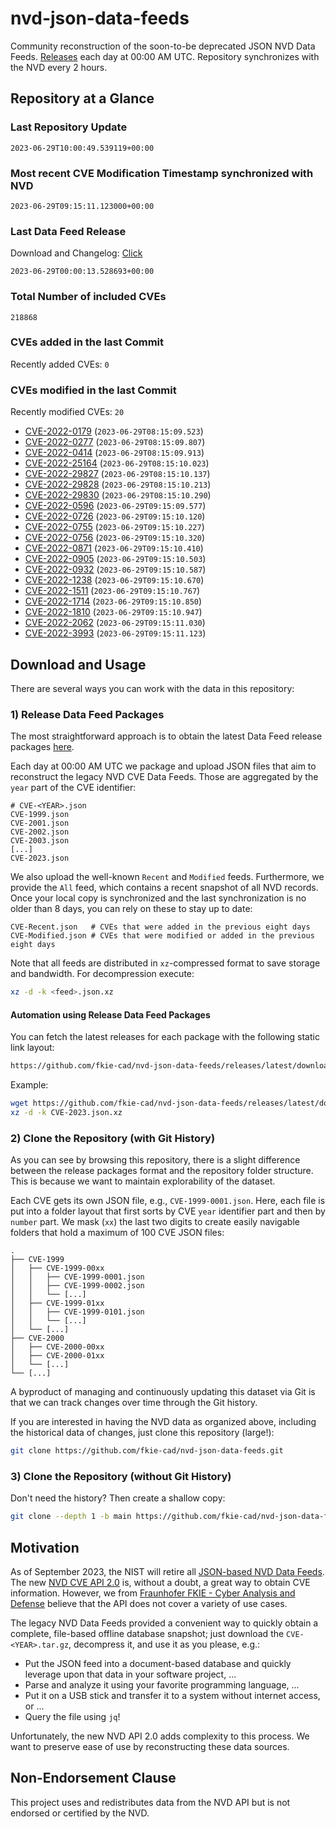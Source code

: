 # nvd-json-data-feeds

Community reconstruction of the soon-to-be deprecated JSON NVD Data Feeds. 
[Releases](https://github.com/fkie-cad/nvd-json-data-feeds/releases/latest) each day at 00:00 AM UTC.
Repository synchronizes with the NVD every 2 hours.

## Repository at a Glance

### Last Repository Update

```plain
2023-06-29T10:00:49.539119+00:00
```

### Most recent CVE Modification Timestamp synchronized with NVD

```plain
2023-06-29T09:15:11.123000+00:00
```

### Last Data Feed Release

Download and Changelog: [Click](https://github.com/fkie-cad/nvd-json-data-feeds/releases/latest)

```plain
2023-06-29T00:00:13.528693+00:00
```

### Total Number of included CVEs

```plain
218868
```

### CVEs added in the last Commit

Recently added CVEs: `0`



### CVEs modified in the last Commit

Recently modified CVEs: `20`

* [CVE-2022-0179](CVE-2022/CVE-2022-01xx/CVE-2022-0179.json) (`2023-06-29T08:15:09.523`)
* [CVE-2022-0277](CVE-2022/CVE-2022-02xx/CVE-2022-0277.json) (`2023-06-29T08:15:09.807`)
* [CVE-2022-0414](CVE-2022/CVE-2022-04xx/CVE-2022-0414.json) (`2023-06-29T08:15:09.913`)
* [CVE-2022-25164](CVE-2022/CVE-2022-251xx/CVE-2022-25164.json) (`2023-06-29T08:15:10.023`)
* [CVE-2022-29827](CVE-2022/CVE-2022-298xx/CVE-2022-29827.json) (`2023-06-29T08:15:10.137`)
* [CVE-2022-29828](CVE-2022/CVE-2022-298xx/CVE-2022-29828.json) (`2023-06-29T08:15:10.213`)
* [CVE-2022-29830](CVE-2022/CVE-2022-298xx/CVE-2022-29830.json) (`2023-06-29T08:15:10.290`)
* [CVE-2022-0596](CVE-2022/CVE-2022-05xx/CVE-2022-0596.json) (`2023-06-29T09:15:09.577`)
* [CVE-2022-0726](CVE-2022/CVE-2022-07xx/CVE-2022-0726.json) (`2023-06-29T09:15:10.120`)
* [CVE-2022-0755](CVE-2022/CVE-2022-07xx/CVE-2022-0755.json) (`2023-06-29T09:15:10.227`)
* [CVE-2022-0756](CVE-2022/CVE-2022-07xx/CVE-2022-0756.json) (`2023-06-29T09:15:10.320`)
* [CVE-2022-0871](CVE-2022/CVE-2022-08xx/CVE-2022-0871.json) (`2023-06-29T09:15:10.410`)
* [CVE-2022-0905](CVE-2022/CVE-2022-09xx/CVE-2022-0905.json) (`2023-06-29T09:15:10.503`)
* [CVE-2022-0932](CVE-2022/CVE-2022-09xx/CVE-2022-0932.json) (`2023-06-29T09:15:10.587`)
* [CVE-2022-1238](CVE-2022/CVE-2022-12xx/CVE-2022-1238.json) (`2023-06-29T09:15:10.670`)
* [CVE-2022-1511](CVE-2022/CVE-2022-15xx/CVE-2022-1511.json) (`2023-06-29T09:15:10.767`)
* [CVE-2022-1714](CVE-2022/CVE-2022-17xx/CVE-2022-1714.json) (`2023-06-29T09:15:10.850`)
* [CVE-2022-1810](CVE-2022/CVE-2022-18xx/CVE-2022-1810.json) (`2023-06-29T09:15:10.947`)
* [CVE-2022-2062](CVE-2022/CVE-2022-20xx/CVE-2022-2062.json) (`2023-06-29T09:15:11.030`)
* [CVE-2022-3993](CVE-2022/CVE-2022-39xx/CVE-2022-3993.json) (`2023-06-29T09:15:11.123`)


## Download and Usage

There are several ways you can work with the data in this repository:

### 1) Release Data Feed Packages

The most straightforward approach is to obtain the latest Data Feed release packages [here](https://github.com/fkie-cad/nvd-json-data-feeds/releases/latest).

Each day at 00:00 AM UTC we package and upload JSON files that aim to reconstruct the legacy NVD CVE Data Feeds.
Those are aggregated by the `year` part of the CVE identifier:

```
# CVE-<YEAR>.json
CVE-1999.json
CVE-2001.json
CVE-2002.json
CVE-2003.json
[...]
CVE-2023.json
```

We also upload the well-known `Recent` and `Modified` feeds.
Furthermore, we provide the `All` feed, which contains a recent snapshot of all NVD records.
Once your local copy is synchronized and the last synchronization is no older than 8 days, you can rely on these to stay up to date:

```plain
CVE-Recent.json   # CVEs that were added in the previous eight days
CVE-Modified.json # CVEs that were modified or added in the previous eight days
```

Note that all feeds are distributed in `xz`-compressed format to save storage and bandwidth.
For decompression execute:

```sh
xz -d -k <feed>.json.xz
```


#### Automation using Release Data Feed Packages

You can fetch the latest releases for each package with the following static link layout:

```sh
https://github.com/fkie-cad/nvd-json-data-feeds/releases/latest/download/CVE-<YEAR>.json.xz
```

Example:

```sh
wget https://github.com/fkie-cad/nvd-json-data-feeds/releases/latest/download/CVE-2023.json.xz
xz -d -k CVE-2023.json.xz
```

### 2) Clone the Repository (with Git History)

As you can see by browsing this repository, there is a slight difference between the release packages format and the repository folder structure.
This is because we want to maintain explorability of the dataset.

Each CVE gets its own JSON file, e.g., `CVE-1999-0001.json`.
Here, each file is put into a folder layout that first sorts by CVE `year` identifier part and then by `number` part.
We mask (`xx`) the last two digits to create easily navigable folders that hold a maximum of 100 CVE JSON files:

```plain
.
├── CVE-1999
│   ├── CVE-1999-00xx
│   │   ├── CVE-1999-0001.json
│   │   ├── CVE-1999-0002.json
│   │   └── [...]
│   ├── CVE-1999-01xx
│   │   ├── CVE-1999-0101.json
│   │   └── [...]
│   └── [...]
├── CVE-2000
│   ├── CVE-2000-00xx
│   ├── CVE-2000-01xx
│   └── [...]
└── [...]
```

A byproduct of managing and continuously updating this dataset via Git is that we can track changes over time through the Git history.

If you are interested in having the NVD data as organized above, including the historical data of changes, just clone this repository (large!):

```sh
git clone https://github.com/fkie-cad/nvd-json-data-feeds.git
```

### 3) Clone the Repository (without Git History)

Don't need the history? Then create a shallow copy:

```sh
git clone --depth 1 -b main https://github.com/fkie-cad/nvd-json-data-feeds.git
```

## Motivation

As of September 2023, the NIST will retire all [JSON-based NVD Data Feeds](https://nvd.nist.gov/vuln/data-feeds#divRetirementBanner-1).
The new [NVD CVE API 2.0](https://nvd.nist.gov/developers/vulnerabilities) is, without a doubt, a great way to obtain CVE information.
However, we from [Fraunhofer FKIE - Cyber Analysis and Defense](https://www.fkie.fraunhofer.de/en/departments/cad.html) believe that the API does not cover a variety of use cases.

The legacy NVD Data Feeds provided a convenient way to quickly obtain a complete, file-based offline database snapshot; just download the `CVE-<YEAR>.tar.gz`, decompress it, and use it as you please, e.g.:

* Put the JSON feed into a document-based database and quickly leverage upon that data in your software project, ...
* Parse and analyze it using your favorite programming language, ...
* Put it on a USB stick and transfer it to a system without internet access, or ...
* Query the file using `jq`!

Unfortunately, the new NVD API 2.0 adds complexity to this process.
We want to preserve ease of use by reconstructing these data sources.

## Non-Endorsement Clause

This project uses and redistributes data from the NVD API but is not endorsed or certified by the NVD.